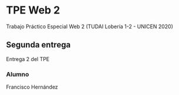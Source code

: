 # TPE Web 2

Trabajo Práctico Especial Web 2 (TUDAI Lobería 1-2 - UNICEN 2020)

## Segunda entrega

Entrega 2 del TPE

### Alumno

Francisco Hernández